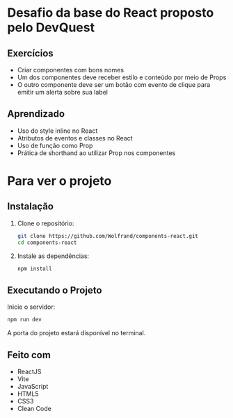 # Desafio da base do React proposto pelo DevQuest

## Exercícios

- Criar componentes com bons nomes
- Um dos componentes deve receber estilo e conteúdo por meio de Props
- O outro componente deve ser um botão com evento de clique para emitir um alerta sobre sua label

## Aprendizado

- Uso do style inline no React
- Atributos de eventos e classes no React
- Uso de função como Prop
- Prática de shorthand ao utilizar Prop nos componentes

# Para ver o projeto

## Instalação

1. Clone o repositório:

   ```bash
   git clone https://github.com/Wolfrand/components-react.git
   cd components-react
   ```

2. Instale as dependências:

   ```bash
   npm install
   ```

## Executando o Projeto

Inicie o servidor:

```bash
npm run dev
```

A porta do projeto estará disponível no terminal.

## Feito com

- ReactJS
- Vite
- JavaScript 
- HTML5
- CSS3
- Clean Code
